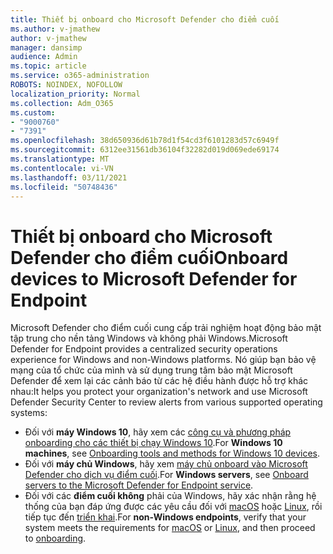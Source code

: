 ```yaml
---
title: Thiết bị onboard cho Microsoft Defender cho điểm cuối
ms.author: v-jmathew
author: v-jmathew
manager: dansimp
audience: Admin
ms.topic: article
ms.service: o365-administration
ROBOTS: NOINDEX, NOFOLLOW
localization_priority: Normal
ms.collection: Adm_O365
ms.custom:
- "9000760"
- "7391"
ms.openlocfilehash: 38d650936d61b78d1f54cd3f6101283d57c6949f
ms.sourcegitcommit: 6312ee31561db36104f32282d019d069ede69174
ms.translationtype: MT
ms.contentlocale: vi-VN
ms.lasthandoff: 03/11/2021
ms.locfileid: "50748436"
---
```

# <a name="onboard-devices-to-microsoft-defender-for-endpoint"></a><span data-ttu-id="fe388-102">Thiết bị onboard cho Microsoft Defender cho điểm cuối</span><span class="sxs-lookup"><span data-stu-id="fe388-102">Onboard devices to Microsoft Defender for Endpoint</span></span>

<span data-ttu-id="fe388-103">Microsoft Defender cho điểm cuối cung cấp trải nghiệm hoạt động bảo mật tập trung cho nền tảng Windows và không phải Windows.</span><span class="sxs-lookup"><span data-stu-id="fe388-103">Microsoft Defender for Endpoint provides a centralized security operations experience for Windows and non-Windows platforms.</span></span> <span data-ttu-id="fe388-104">Nó giúp bạn bảo vệ mạng của tổ chức của mình và sử dụng trung tâm bảo mật Microsoft Defender để xem lại các cảnh báo từ các hệ điều hành được hỗ trợ khác nhau:</span><span class="sxs-lookup"><span data-stu-id="fe388-104">It helps you protect your organization's network and use Microsoft Defender Security Center to review alerts from various supported operating systems:</span></span>

- <span data-ttu-id="fe388-105">Đối với **máy Windows 10**, hãy xem các [công cụ và phương pháp onboarding cho các thiết bị chạy Windows 10](https://go.microsoft.com/fwlink/?linkid=2143460).</span><span class="sxs-lookup"><span data-stu-id="fe388-105">For **Windows 10 machines**, see [Onboarding tools and methods for Windows 10 devices](https://go.microsoft.com/fwlink/?linkid=2143460).</span></span>
- <span data-ttu-id="fe388-106">Đối với **máy chủ Windows**, hãy xem [máy chủ onboard vào Microsoft Defender cho dịch vụ điểm cuối](https://go.microsoft.com/fwlink/?linkid=2143627).</span><span class="sxs-lookup"><span data-stu-id="fe388-106">For **Windows servers**, see [Onboard servers to the Microsoft Defender for Endpoint service](https://go.microsoft.com/fwlink/?linkid=2143627).</span></span>
- <span data-ttu-id="fe388-107">Đối với các **điểm cuối không** phải của Windows, hãy xác nhận rằng hệ thống của bạn đáp ứng được các yêu cầu đối với [macOS](https://go.microsoft.com/fwlink/?linkid=2143461) hoặc [Linux](https://go.microsoft.com/fwlink/?linkid=2143462), rồi tiếp tục đến [triển khai](https://go.microsoft.com/fwlink/?linkid=2143628).</span><span class="sxs-lookup"><span data-stu-id="fe388-107">For **non-Windows endpoints**, verify that your system meets the requirements for [macOS](https://go.microsoft.com/fwlink/?linkid=2143461) or [Linux](https://go.microsoft.com/fwlink/?linkid=2143462), and then proceed to [onboarding](https://go.microsoft.com/fwlink/?linkid=2143628).</span></span>
